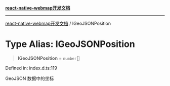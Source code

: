 [**react-native-webmap开发文档**](../README.md)

***

[react-native-webmap开发文档](../globals.md) / IGeoJSONPosition

# Type Alias: IGeoJSONPosition

> **IGeoJSONPosition** = `number`[]

Defined in: index.d.ts:119

GeoJSON 数据中的坐标
